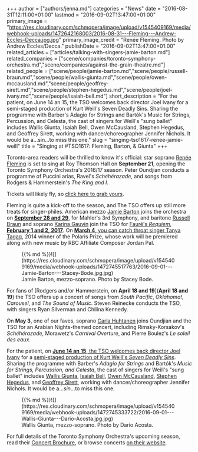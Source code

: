 +++
author = ["authors/jenna.md"]
categories = "News"
date = "2016-08-31T12:11:00+01:00"
lastmod = "2016-09-02T13:47:00+01:00"
primary_image = "https://res.cloudinary.com/schmopera/image/upload/v1545409169/media/webhook-uploads/1472642168003/2016-08-31---Fleming---Andrew-Eccles-Decca.jpg.jpg"
primary_image_credit = "Renée Fleming. Photo by Andrew Eccles/Decca."
publishDate = "2016-09-02T13:47:00+01:00"
related_articles = ["articles/talking-with-singers-jamie-barton.md"]
related_companies = ["scene/companies/toronto-symphony-orchestra.md","scene/companies/against-the-grain-theatre.md"]
related_people = ["scene/people/jamie-barton.md","scene/people/russell-braun.md","scene/people/wallis-giunta.md","scene/people/owen-mccausland.md","scene/people/geoffrey-sirett.md","scene/people/stephen-hegedus.md","scene/people/joel-ivany.md","scene/people/isaiah-bell.md"]
short_description = "For the patient, on June 14 an 15, the TSO welcomes back director Joel Ivany for a semi-staged production of Kurt Weill&#039;s Seven Deadly Sins. Sharing the programme with Barber&#039;s Adagio for Strings and Bartók&#039;s Music for Strings, Percussion, and Celesta, the cast of singers for Weill&#039;s &quot;sung ballet&quot; includes Wallis Giunta, Isaiah Bell, Owen McCausland, Stephen Hegedus, and Geoffrey Sirett, working with dancer/choreographer Jennifer Nichols. It would be a...sin...to miss this one."
slug = "singing-tso1617-renee-jamie-weill"
title = "Singing at #TSO1617: Fleming, Barton, &amp; Giunta"
+++

Toronto-area readers will be thrilled to know it's official: star soprano [Renée Fleming](/scene/people/renee-fleming/) is set to sing at Roy Thomson Hall on **September 21**, opening the Toronto Symphony Orchestra's 2016/17 season. Peter Oundjian conducts a programme of Puccini arias, Ravel's *Schéhérazade*, and songs from Rodgers & Hammerstein's *The King and I*.

Tickets will likely fly, so [click here to grab yours](https://www.tso.ca/concert/opening-night-ren%C3%A9e-fleming?utm_source=wordfly&utm_medium=email&utm_campaign=pressrelease-september-august26&utm_content=version_A).

Fleming is quite a kick-off to the season, and The TSO offers up still more treats for singer-philes. American mezzo [Jamie Barton](/talking-with-singers-jamie-barton/) joins the orchestra on [**September 28 and 29**,](https://www.tso.ca/concert/mahler-symphony-3) for Mahler's 3rd Symphony, and baritone [Russell Braun](/scene/people/russell-braun/) and soprano [Karina Gauvin](/scene/people/karina-gauvin/) join the TSO for [Fauré's *Requiem*, **February 1 and 2, 2017**](https://www.tso.ca/concert/faur%C3%A9-requiem). On [**March 4**, you can catch throat singer Tanya Tagaq](https://www.tso.ca/concert/tanya-tagaq), 2014 winner of the Polaris Prize, whose work will be premiered along with new music by RBC Affiliate Composer Jordan Pal.

<figure data-type="image">{{% md %}}![](https://res.cloudinary.com/schmopera/image/upload/v1545409169/media/webhook-uploads/1472745517763/2016-09-01---Jamie-Barton---Stacey-Bode.jpg.jpg)
<figcaption>Jamie Barton, mezzo-soprano. Photo by Stacey Bode.</figcaption>
</figure>

For fans of [Rodgers and/or Hammerstein, on **April 18 and 19**](**April 18 and 19**) the TSO offers up a concert of songs from *South Pacific*, *Oklahoma!*, *Carousel*, and *The Sound of Music*. Steven Reinecke conducts the TSO, with singers Ryan Silverman and Chilina Kennedy. 

On **May 3**, one of our faves, soprano [Carla Huhtanen](https://www.tso.ca/concert/arabian-nights-00) joins Oundjian and the TSO for an Arabian Nights-themed concert, including Rimsky-Korsakov's *Schéhérazade*, Morawetz's *Carnival Overture*, and Pierre Boulez's *Le soleil des eaux*.

For the patient, on [**June 14 an 15**, the TSO welcomes back director Joel Ivany](/scene/people/joel-ivany/) for a [semi-staged production of Kurt Weill's *Seven Deadly Sins*](https://www.tso.ca/concert/seven-deadly-sins). Sharing the programme with Barber's *Adagio for Strings* and Bartók's *Music for Strings, Percussion, and Celesta*, the cast of singers for Weill's "sung ballet" includes [Wallis Giunta](/scene/people/wallis-giunta/), [Isaiah Bell](/the-business-of-passion/), [Owen McCausland](/scene/people/owen-mccausland/), [Stephen Hegedus](/scene/people/stephen-hegedus/), and [Geoffrey Sirett](/scene/people/geoffrey-sirett/), working with dancer/choreographer Jennifer Nichols. It would be a...*sin*...to miss this one.

<figure data-type="image">{{% md %}}![](https://res.cloudinary.com/schmopera/image/upload/v1545409169/media/webhook-uploads/1472745333722/2016-09-01---Wallis-Giunta---Dario-Acosta.jpg.jpg)
<figcaption>Wallis Giunta, mezzo-soprano. Photo by Dario Acosta.</figcaption>
</figure>

For full details of the Toronto Symphony Orchestra's upcoming season, read their [Concert Brochure](https://issuu.com/torontosymphonyorchestra/docs/16.17_concert_calendar_-_final_in_s/1), or browse concerts [on their website](https://www.tso.ca/concerts).
